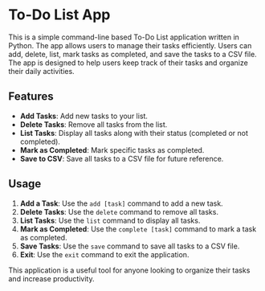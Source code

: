 # To-Do List App

This is a simple command-line based To-Do List application written in Python. The app allows users to manage their tasks efficiently. Users can add, delete, list, mark tasks as completed, and save the tasks to a CSV file. The app is designed to help users keep track of their tasks and organize their daily activities.

## Features
- **Add Tasks**: Add new tasks to your list.
- **Delete Tasks**: Remove all tasks from the list.
- **List Tasks**: Display all tasks along with their status (completed or not completed).
- **Mark as Completed**: Mark specific tasks as completed.
- **Save to CSV**: Save all tasks to a CSV file for future reference.

## Usage
1. **Add a Task**: Use the `add [task]` command to add a new task.
2. **Delete Tasks**: Use the `delete` command to remove all tasks.
3. **List Tasks**: Use the `list` command to display all tasks.
4. **Mark as Completed**: Use the `complete [task]` command to mark a task as completed.
5. **Save Tasks**: Use the `save` command to save all tasks to a CSV file.
6. **Exit**: Use the `exit` command to exit the application.

This application is a useful tool for anyone looking to organize their tasks and increase productivity.
